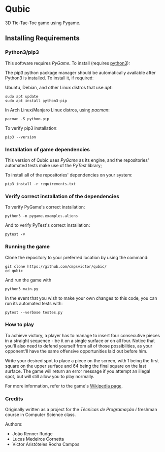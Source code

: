 # Qubic


3D Tic-Tac-Toe game using Pygame.

## Installing Requirements
### Python3/pip3

This software requires _PyGame_.
To install (requires [python3](https://www.python.org/downloads/)):

The pip3 python package manager should be automatically available after Python3
is installed. To install it, if required:

Ubuntu, Debian, and other Linux distros that use _apt_:

```
sudo apt update
sudo apt install python3-pip
```

In Arch Linux/Manjaro Linux distros, using _pacman_:

```
pacman -S python-pip
```

To verify pip3 installation:

```
pip3 --version
```

### Installation of game dependencies

This version of Qubic uses _PyGame_ as its engine, and the repositories' automated tests
make use of the _PyTest_ library;

To install all of the repositories' dependencies on your system:

```
pip3 install -r requirements.txt
```
### Verify correct installation of the dependencies

To verify PyGame's correct installation:

```
python3 -m pygame.examples.aliens
```

And to verify PyTest's correct installation:
```
pytest -v
```


### Running the game


Clone the repository to your preferred location by using the command:

```
git clone https://github.com/cmpsvictor/qubic/
cd qubic
```
And run the game with

```
python3 main.py
```

In the event that you wish to make your own changes to this code, you can run its automated tests with:

```
pytest --verbose testes.py
``` 

### How to play

To achieve victory, a player has to manage to insert four consecutive pieces in a straight sequence - be it
on a single surface or on all four. Notice that you'll also need to defend yourself from all of those possibilities,
as your opponent'll have the same offensive opportunities laid out before him.

Write your desired spot to place a piece on the screen, with 1 being the first square on the upper surface and 64 being
the final square on the last surface. The game will return an error message if you attempt an illegal spot, but will still
allow you to play normally.

For more information, refer to the game's [Wikipedia page](https://en.wikipedia.org/wiki/3D_tic-tac-toe).


### Credits

Originally written as a project for the _Técnicas de Programação I_ freshman course in Computer Science class.

Authors:

* João Renner Rudge
* Lucas Medeiros Cornetta
* Victor Aristóteles Rocha Campos

